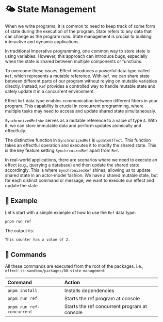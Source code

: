 🌤 State Management
===================

When we write programs, it is common to need to keep track of some form of state during the execution of the program. State refers to any data that can change as the program runs. State management is crucial to building interactive and dynamic applications.

In traditional imperative programming, one common way to store state is using variables. However, this approach can introduce bugs, especially when the state is shared between multiple components or functions.

To overcome these issues, Effect introduces a powerful data type called `Ref`, which represents a mutable reference. With `Ref`, we can share state between different parts of our program without relying on mutable variables directly. Instead, `Ref` provides a controlled way to handle mutable state and safely update it in a concurrent environment.

Effect `Ref` data type enables communication between different fibers in your program. This capability is crucial in concurrent programming, where multiple tasks may need to access and update shared state simultaneously.

`SynchronizedRef<A>` serves as a mutable reference to a value of type `A`. With it, we can store immutable data and perform updates atomically and effectfully.

The distinctive function in `SynchronizedRef` is `updateEffect`. This function takes an effectful operation and executes it to modify the shared state. This is the key feature setting `SynchronizedRef` apart from `Ref`.

In real-world applications, there are scenarios where we need to execute an effect (e.g., querying a database) and then update the shared state accordingly. This is where `SynchronizedRef` shines, allowing us to update shared state in an actor-model fashion. We have a shared mutable state, but for each distinct command or message, we want to execute our effect and update the state.

🧪 Example
----------

Let's start with a simple example of how to use the `Ref` data type:

```sh
pnpm run ref
```

The output its:

```txt
This counter has a value of 2.
```

🧞 Commands
-----------

All these commands are executed from the root of the packages. i.e., `effect-ts-sandbox/packages/08-state-management`

| Command                    | Action                                           |
| :------------------------- | :----------------------------------------------- |
| `pnpm install`             | Installs dependencies                            |
| `pnpm run ref`             | Starts the ref program at console                |
| `pnpm run ref-concurrent`  | Starts the ref concurrent program at console     |

